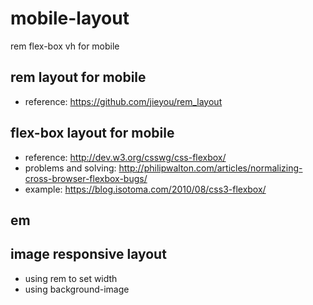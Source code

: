 # mobile-layout
rem flex-box vh for mobile
## rem layout for mobile
- reference: https://github.com/jieyou/rem_layout


## flex-box layout for mobile

- reference: http://dev.w3.org/csswg/css-flexbox/
- problems and solving: http://philipwalton.com/articles/normalizing-cross-browser-flexbox-bugs/
- example: https://blog.isotoma.com/2010/08/css3-flexbox/

## em


## image responsive layout

- using rem to set width
- using background-image



